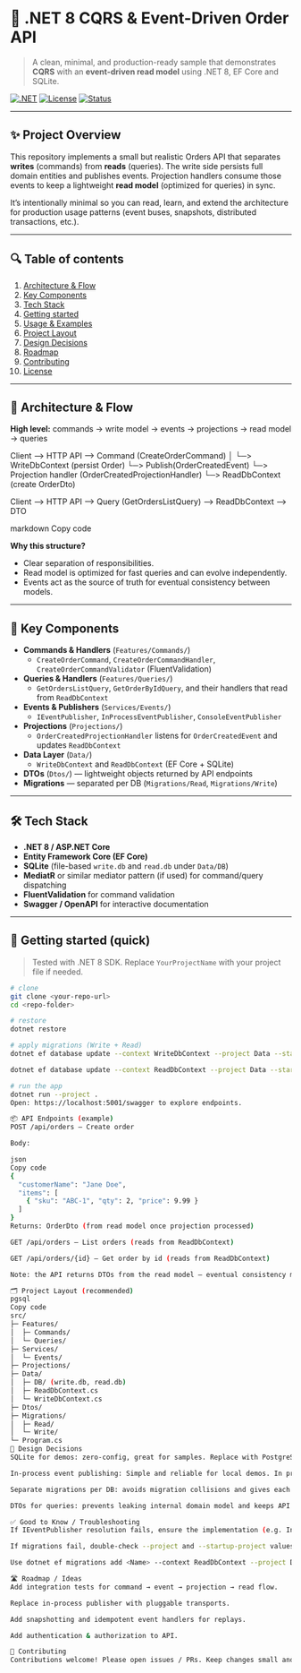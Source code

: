 # 🚀 .NET 8 CQRS & Event-Driven Order API

> A clean, minimal, and production-ready sample that demonstrates **CQRS** with an **event-driven read model** using .NET 8, EF Core and SQLite.

[![.NET](https://img.shields.io/badge/.NET-8-blue)](#) [![License](https://img.shields.io/badge/license-MIT-green)](#) [![Status](https://img.shields.io/badge/status-experimental-orange)](#)

---

## ✨ Project Overview

This repository implements a small but realistic Orders API that separates **writes** (commands) from **reads** (queries). The write side persists full domain entities and publishes events. Projection handlers consume those events to keep a lightweight **read model** (optimized for queries) in sync.

It’s intentionally minimal so you can read, learn, and extend the architecture for production usage patterns (event buses, snapshots, distributed transactions, etc.).

---

## 🔍 Table of contents

1. [Architecture & Flow](#-architecture--flow)  
2. [Key Components](#-key-components)  
3. [Tech Stack](#-tech-stack)  
4. [Getting started](#-getting-started)  
5. [Usage & Examples](#-usage--examples)  
6. [Project Layout](#-project-layout)  
7. [Design Decisions](#-design-decisions)  
8. [Roadmap](#-roadmap)  
9. [Contributing](#-contributing)  
10. [License](#-license)  

---

## 🧭 Architecture & Flow

**High level:** commands → write model → events → projections → read model → queries

Client --> HTTP API --> Command (CreateOrderCommand)
│
└─> WriteDbContext (persist Order)
└─> Publish(OrderCreatedEvent)
└─> Projection handler (OrderCreatedProjectionHandler)
└─> ReadDbContext (create OrderDto)

Client --> HTTP API --> Query (GetOrdersListQuery) --> ReadDbContext --> DTO

markdown
Copy code

**Why this structure?**  
- Clear separation of responsibilities.  
- Read model is optimized for fast queries and can evolve independently.  
- Events act as the source of truth for eventual consistency between models.  

---

## 🧩 Key Components

- **Commands & Handlers** (`Features/Commands/`)  
  - `CreateOrderCommand`, `CreateOrderCommandHandler`, `CreateOrderCommandValidator` (FluentValidation)  
- **Queries & Handlers** (`Features/Queries/`)  
  - `GetOrdersListQuery`, `GetOrderByIdQuery`, and their handlers that read from `ReadDbContext`  
- **Events & Publishers** (`Services/Events/`)  
  - `IEventPublisher`, `InProcessEventPublisher`, `ConsoleEventPublisher`  
- **Projections** (`Projections/`)  
  - `OrderCreatedProjectionHandler` listens for `OrderCreatedEvent` and updates `ReadDbContext`  
- **Data Layer** (`Data/`)  
  - `WriteDbContext` and `ReadDbContext` (EF Core + SQLite)  
- **DTOs** (`Dtos/`) — lightweight objects returned by API endpoints  
- **Migrations** — separated per DB (`Migrations/Read`, `Migrations/Write`)  

---

## 🛠 Tech Stack

- **.NET 8 / ASP.NET Core**  
- **Entity Framework Core (EF Core)**  
- **SQLite** (file-based `write.db` and `read.db` under `Data/DB`)  
- **MediatR** or similar mediator pattern (if used) for command/query dispatching  
- **FluentValidation** for command validation  
- **Swagger / OpenAPI** for interactive documentation  

---

## 🚀 Getting started (quick)

> Tested with .NET 8 SDK. Replace `YourProjectName` with your project file if needed.

```bash
# clone
git clone <your-repo-url>
cd <repo-folder>

# restore
dotnet restore

# apply migrations (Write + Read)
dotnet ef database update --context WriteDbContext --project Data --startup-project .

dotnet ef database update --context ReadDbContext --project Data --startup-project .

# run the app
dotnet run --project .
Open: https://localhost:5001/swagger to explore endpoints.

📦 API Endpoints (example)
POST /api/orders — Create order

Body:

json
Copy code
{
  "customerName": "Jane Doe",
  "items": [
    { "sku": "ABC-1", "qty": 2, "price": 9.99 }
  ]
}
Returns: OrderDto (from read model once projection processed)

GET /api/orders — List orders (reads from ReadDbContext)

GET /api/orders/{id} — Get order by id (reads from ReadDbContext)

Note: the API returns DTOs from the read model — eventual consistency means the new resource may not be immediately available in the read DB depending on projection timing.

🗂 Project Layout (recommended)
pgsql
Copy code
src/
├─ Features/
│  ├─ Commands/
│  └─ Queries/
├─ Services/
│  └─ Events/
├─ Projections/
├─ Data/
│  ├─ DB/ (write.db, read.db)
│  ├─ ReadDbContext.cs
│  └─ WriteDbContext.cs
├─ Dtos/
├─ Migrations/
│  ├─ Read/
│  └─ Write/
└─ Program.cs
🧠 Design Decisions
SQLite for demos: zero-config, great for samples. Replace with PostgreSQL/SQL Server for production.

In-process event publishing: Simple and reliable for local demos. In production, replace with a durable message broker (RabbitMQ, Kafka, Azure Service Bus).

Separate migrations per DB: avoids migration collisions and gives each model independent schema evolution.

DTOs for queries: prevents leaking internal domain model and keeps API contracts stable.

✅ Good to Know / Troubleshooting
If IEventPublisher resolution fails, ensure the implementation (e.g. InProcessEventPublisher) is registered in DI in Program.cs.

If migrations fail, double-check --project and --startup-project values; EF needs the startup project to resolve Program.cs.

Use dotnet ef migrations add <Name> --context ReadDbContext --project Data --startup-project . to add read-db migrations.

🛣 Roadmap / Ideas
Add integration tests for command → event → projection → read flow.

Replace in-process publisher with pluggable transports.

Add snapshotting and idempotent event handlers for replays.

Add authentication & authorization to API.

🤝 Contributing
Contributions welcome! Please open issues / PRs. Keep changes small and focused. Add tests for new behavior.

